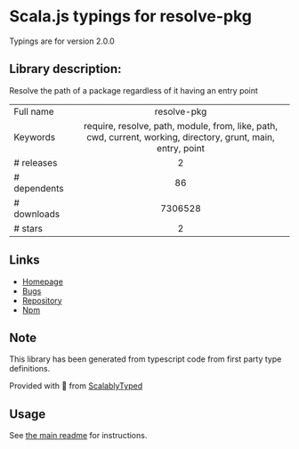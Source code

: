 
# Scala.js typings for resolve-pkg

Typings are for version 2.0.0

## Library description:
Resolve the path of a package regardless of it having an entry point

|                    |                 |
| ------------------ | :-------------: |
| Full name          | resolve-pkg |
| Keywords           | require, resolve, path, module, from, like, path, cwd, current, working, directory, grunt, main, entry, point |
| # releases         | 2 |
| # dependents       | 86 |
| # downloads        | 7306528 |
| # stars            | 2 |

## Links
- [Homepage](https://github.com/sindresorhus/resolve-pkg#readme)
- [Bugs](https://github.com/sindresorhus/resolve-pkg/issues)
- [Repository](https://github.com/sindresorhus/resolve-pkg)
- [Npm](https://www.npmjs.com/package/resolve-pkg)
    


## Note
This library has been generated from typescript code from first party type definitions.

Provided with :purple_heart: from [ScalablyTyped](https://github.com/oyvindberg/ScalablyTyped)

## Usage
See [the main readme](../../readme.md) for instructions.


